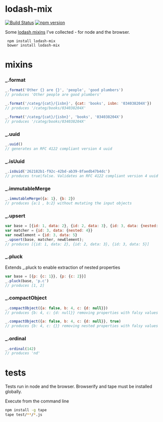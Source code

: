 # lodash-mix

[![Build Status](https://travis-ci.org/tapatron/lodash-mix.svg?branch=master)](https://travis-ci.org/tapatron/lodash-mix)
[![npm version](https://badge.fury.io/js/lodash-mix.svg)](http://badge.fury.io/js/lodash-mix)


Some [lodash mixins](http://lodash.com/docs#mixin) I've collected - for node and the browser.

     npm install lodash-mix
     bower install lodash-mix

# mixins

### _.format

```javascript
_.format('Other {} are {}', 'people', 'good plumbers')
// produces 'Other people are good plumbers'

_.format('/categ/{cat}/{isbn}', {cat: 'books', isbn: '034038204X'})
// produces '/categ/books/034038204X'

_.format('/categ/{cat}/{isbn}', 'books', '034038204X')
// produces '/categ/books/034038204X'
```

### _.uuid

```javascript
_.uuid()
// generates an RFC 4122 compliant version 4 uuid
```

### _.isUuid

```javascript
_.isUuid('262182b1-f92c-42bd-ab39-8faedb47b4dc')
// produces true|false. Validates an RFC 4122 compliant version 4 uuid
```

### _.immutableMerge

```javascript
_.immutableMerge({a: 1}, {b: 2})
// produces {a:1 , b:2} without mutating the input objects
```

### _.upsert

```javascript
var base = [{id: 1, data: 2}, {id: 2, data: 3}, {id: 3, data: {nested: 4}}];
var matcher = {id: 3, data: {nested: 4}}
var newElement = {id: 3, data: 5}
_.upsert(base, matcher, newElement);
// produces [{id: 1, data: 2}, {id: 2, data: 3}, {id: 3, data: 5}]
```

### _.pluck

Extends _.pluck to enable extraction of nested properties

```javascript
var base = [{p: {c: 1}}, {p: {c: 2}}]
_.pluck(base, 'p.c')
// produces [1, 2]
```

### _.compactObject

```javascript
_.compactObject({a: false, b: 4, c: {d: null}})
// produces {b: 4, c: {d: null}} removing properties with falsy values

_.compactObject({a: false, b: 4, c: {d: null}}, true)
// produces {b: 4, c: {}} removing nested properties with falsy values

```
### _.ordinal

```javascript
_.ordinal(142)
// produces 'nd'
```

# tests

Tests run in node and the browser. Browserify and tape must be installed globally.

Execute from the command line

```bash
npm install -g tape
tape test/**/*.js
```
